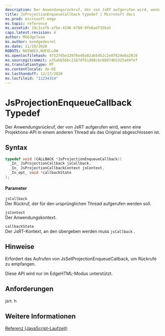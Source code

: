 ```yaml
---
description: Der Anwendungsrückruf, der von JsRT aufgerufen wird, wenn eine Projektions-API in einem anderen Thread als das Original abgeschlossen ist.
title: JsProjectionEnqueueCallback typedef | Microsoft docs
ms.prod: microsoft-edge
ms.topic: reference
ms.assetid: 19c1cefb-a7be-4196-b780-9fe6adf35ba5
caps.latest.revision: 4
author: MSEdgeTeam
ms.author: msedgedevrel
ms.date: 11/19/2020
ROBOTS: NOINDEX,NOFOLLOW
ms.openlocfilehash: 47527d5e32076e40a82ab5452c2e0f624e8a2818
ms.sourcegitcommit: a35a6b5bbc21b7df61d08cbc6b074b5325ad4fef
ms.translationtype: MT
ms.contentlocale: de-DE
ms.lasthandoff: 12/17/2020
ms.locfileid: "11234314"
---
```

# JsProjectionEnqueueCallback Typedef

Der Anwendungsrückruf, der von JsRT aufgerufen wird, wenn eine Projektions-API in einem anderen Thread als das Original abgeschlossen ist.  
  
## Syntax  
  
```cpp  
typedef void (CALLBACK *JsProjectionEnqueueCallback)(  
  _In_ JsProjectionCallback jsCallback,  
  _In_ JsProjectionCallbackContext jsContext,  
  _In_opt_ void *callbackState  
);  
```  
  
#### Parameter  
 `jsCallback`  
 Der Rückruf, der für den ursprünglichen Thread aufgerufen werden soll.  
  
 `jsContext`  
 Der Anwendungskontext.  
  
 `callbackState`  
 Der JsRT-Kontext, an den übergeben werden muss `jsCallback` .  
  
## Hinweise  
 Erfordert das Aufrufen von JsSetProjectionEnqueueCallback, um Rückrufe zu empfangen.  
  
 Diese API wird nur im EdgeHTML-Modus unterstützt.  
  
## Anforderungen  
 jsrt. h  
  
## Weitere Informationen  
 [Referenz (JavaScript-Laufzeit)](../chakra-hosting/reference-javascript-runtime.md)
